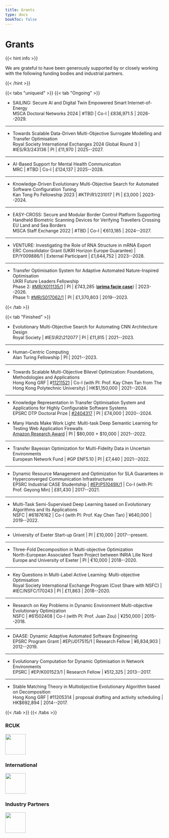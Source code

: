 ```yaml
---
title: Grants
type: docs
bookToc: false
---
```


# Grants

<link rel="stylesheet" href="/academicons/academicons-1.9.0/css/academicons.min.css"/>
<link rel="stylesheet" href="https://maxcdn.bootstrapcdn.com/font-awesome/4.4.0/css/font-awesome.min.css">
<head>
<script src='https://kit.fontawesome.com/a076d05399.js' crossorigin='anonymous'></script>
<link rel="stylesheet" href="https://fonts.googleapis.com/icon?family=Material+Icons">
<link rel="stylesheet" href="https://cdnjs.cloudflare.com/ajax/libs/font-awesome/4.7.0/css/font-awesome.min.css">
</head>

<style>
hr.dashed {
  border-top: 1px dashed #bbb;
}

.grid-container {
  display: grid;
  grid-template-columns: 40% 60%;
  grid-gap: 5px;
  background-color: transparent;
  padding: 5px;
}
</style>

{{< hint info >}}

We are grateful to have been generously supported by or closely working with the following funding bodies and industrial partners.

{{< /hint >}}

{{< tabs "uniqueid" >}}
{{< tab "Ongoing" >}}

- SAILING: Secure AI and Digital Twin Empowered Smart Internet-of-Energy<br>
<i class='fa fa-balance-scale' style='font-size:18px'></i> MSCA Doctoral Networks 2024 | <i class='fa fa-qrcode' style='font-size:18px'></i> #TBD | <i class='fa fa-street-view' style='font-size:18px'></i> Co-I | <i class='fa fa-money' style='font-size:18px'></i> &pound;836,971.5 | <i class='fa fa-calendar-o' style='font-size:18px'></i> 2026--2029.
---

- Towards Scalable Data-Driven Multi-Objective Surrogate Modelling and Transfer Optimisation<br>
<i class='fa fa-balance-scale' style='font-size:18px'></i> Royal Society International Exchanges 2024 Global Round 3 | <i class='fa fa-qrcode' style='font-size:18px'></i> #IES/R3/243136 | <i class='fa fa-street-view' style='font-size:18px'></i> PI | <i class='fa fa-money' style='font-size:18px'></i> &pound;11,970 | <i class='fa fa-calendar-o' style='font-size:18px'></i> 2025--2027.
---

- AI-Based Support for Mental Health Communication<br>
<i class='fa fa-balance-scale' style='font-size:18px'></i> MRC | <i class='fa fa-qrcode' style='font-size:18px'></i> #TBD | <i class='fa fa-street-view' style='font-size:18px'></i> Co-I | <i class='fa fa-money' style='font-size:18px'></i> &pound;124,137 | <i class='fa fa-calendar-o' style='font-size:18px'></i> 2025--2028.
---

- Knowledge-Driven Evolutionary Multi-Objective Search for Automated Software Configuration Tuning<br>
<i class='fa fa-balance-scale' style='font-size:18px'></i> Kan Tong Po Fellowship 2023 | <i class='fa fa-qrcode' style='font-size:18px'></i> #KTP/R1/231017 | <i class='fa fa-street-view' style='font-size:18px'></i> PI | <i class='fa fa-money' style='font-size:18px'></i> &pound;3,000 | <i class='fa fa-calendar-o' style='font-size:18px'></i> 2023--2024.
---

- EASY-CROSS: Secure and Modular Border Control Platform Supporting Handheld Biometric Scanning Devices for Verifying Travellers Crossing EU Land and Sea Borders<br>
<i class='fa fa-balance-scale' style='font-size:18px'></i> MSCA Staff Exchange 2022 | <i class='fa fa-qrcode' style='font-size:18px'></i> #TBD | <i class='fa fa-street-view' style='font-size:18px'></i> Co-I | <i class='fa fa-money' style='font-size:18px'></i> &euro;613,185 | <i class='fa fa-calendar-o' style='font-size:18px'></i> 2024--2027.
---

- VENTURE: Investigating the Role of RNA Structure in mRNA Export<br>
<i class='fa fa-balance-scale' style='font-size:18px'></i> ERC Consolidator Grant (UKRI Horizon Europe Guarantee) | <i class='fa fa-qrcode' style='font-size:18px'></i> EP/Y009886/1 | <i class='fa fa-street-view' style='font-size:18px'></i> External Participant | <i class='fa fa-money' style='font-size:18px'></i> &pound;1,644,752 | <i class='fa fa-calendar-o' style='font-size:18px'></i> 2023--2028.<br>
---

- Transfer Optimisation System for Adaptive Automated Nature-Inspired Optimisation<br>
<i class='fa fa-balance-scale' style='font-size:18px'></i> UKRI Future Leaders Fellowship <br>
Phase 2: <i class='fa fa-qrcode' style='font-size:18px'></i> [#MR/X011135/1]() | <i class='fa fa-street-view' style='font-size:18px'></i> PI | <i class='fa fa-money' style='font-size:18px'></i> &pound;743,285 (**<ins>prima facie case</ins>**) | <i class='fa fa-calendar-o' style='font-size:18px'></i> 2023--2026.<br>
Phase 1: <i class='fa fa-qrcode' style='font-size:18px'></i> [#MR/S017062/1](https://gtr.ukri.org/projects?ref=MR%2FS017062%2F1) | <i class='fa fa-street-view' style='font-size:18px'></i> PI | <i class='fa fa-money' style='font-size:18px'></i> &pound;1,370,803 | <i class='fa fa-calendar-o' style='font-size:18px'></i> 2019--2023.

{{< /tab >}}

{{< tab "Finished" >}}

- Evolutionary Multi-Objective Search for Automating CNN Architecture Design<br>
<i class='fa fa-balance-scale' style='font-size:18px'></i> Royal Society | <i class='fa fa-qrcode' style='font-size:18px'></i> #IES\R2\212077 | <i class='fa fa-street-view' style='font-size:18px'></i> PI | <i class='fa fa-money' style='font-size:18px'></i> &pound;11,815 | <i class='fa fa-calendar-o' style='font-size:18px'></i> 2021--2023.
---
- Human-Centric Computing<br>
<i class='fa fa-balance-scale' style='font-size:18px'></i> Alan Turing Fellowship | <i class='fa fa-street-view' style='font-size:18px'></i> PI | <i class='fa fa-calendar-o' style='font-size:18px'></i> 2021--2023.
---
- Towards Scalable Multi-Objective Bilevel Optimization: Foundations, Methodologies and Applications<br>
<i class='fa fa-balance-scale' style='font-size:18px'></i> Hong Kong GRF | <i class='fa fa-qrcode' style='font-size:18px'></i> #[11211521](https://cerg1.ugc.edu.hk/cergprod/scrrm00542.jsp?proj_id=11211521&old_proj_id=null&proj_title=&isname=Tan&ioname=&institution=PolyU&subject=E2&pages=1&year=2021&theSubmit=11211521) | <i class='fa fa-street-view' style='font-size:18px'></i> Co-I (with PI: Prof. Kay Chen Tan from The Hong Kong Polytechnic University) | <i class='fa fa-money' style='font-size:18px'></i> HK$1,150,000 | <i class='fa fa-calendar-o' style='font-size:18px'></i> 2021--2024.
---
- Knowledge Representation in Transfer Optimisation System and Applications for Highly Configurable Software Systems<br>
<i class='fa fa-balance-scale' style='font-size:18px'></i> EPSRC DTP Doctoral Prize | <i class='fa fa-qrcode' style='font-size:18px'></i> [#2404317](https://gtr.ukri.org/projects?ref=studentship-2404317) | <i class='fa fa-street-view' style='font-size:18px'></i> PI | <i class='fa fa-money' style='font-size:18px'></i> &pound;74,000 | <i class='fa fa-calendar-o' style='font-size:18px'></i> 2020--2024.

- Many Hands Make Work Light: Multi-task Deep Semantic Learning for Testing Web Application Firewalls<br>
<i class='fa fa-balance-scale' style='font-size:18px'></i> [Amazon Research Award](https://www.amazon.science/research-awards/recipients/ke-li-2020) | <i class='fa fa-street-view' style='font-size:18px'></i> PI | <i class='fa fa-money' style='font-size:18px'></i> $80,000 + <i class='fa fa-amazon' style='font-size:15px'></i> $10,000 | <i class='fa fa-calendar-o' style='font-size:18px'></i> 2021--2022.
---
- Transfer Bayesian Optimization for Multi-Fidelity Data in Uncertain Environments<br>
<i class='fa fa-balance-scale' style='font-size:18px'></i> European Network Fund | <i class='fa fa-qrcode' style='font-size:18px'></i> #GP ENF5.10 | <i class='fa fa-street-view' style='font-size:18px'></i> PI | <i class='fa fa-money' style='font-size:18px'></i> &pound;7,440 | <i class='fa fa-calendar-o' style='font-size:18px'></i> 2021--2022.
---
- Dynamic Resource Management and Optimization for SLA Guarantees in Hyperconverged Communication Infrastructures<br>
<i class='fa fa-balance-scale' style='font-size:18px'></i> EPSRC Industrial CASE Studentship | <i class='fa fa-qrcode' style='font-size:18px'></i> [#EP/P51049X/1](https://gtr.ukri.org/projects?ref=studentship-2006920) | <i class='fa fa-street-view' style='font-size:18px'></i> Co-I (with PI: Prof. Geyong Min) | <i class='fa fa-money' style='font-size:18px'></i> &pound;81,430 | <i class='fa fa-calendar-o' style='font-size:18px'></i> 2017--2021.
---
- Multi-Task Semi-Supervised Deep Learning based on Evolutionary Algorithms and Its Applications<br>
<i class='fa fa-balance-scale' style='font-size:18px'></i> NSFC | <i class='fa fa-qrcode' style='font-size:18px'></i> #61876162 | <i class='fa fa-street-view' style='font-size:18px'></i> Co-I (with PI: Prof. Kay Chen Tan) | <i class='fa fa-money' style='font-size:18px'></i> &yen;640,000 | <i class='fa fa-calendar-o' style='font-size:18px'></i> 2019--2022.
---
- <i class='fa fa-balance-scale' style='font-size:18px'></i> University of Exeter Start-up Grant | <i class='fa fa-street-view' style='font-size:18px'></i> PI | <i class='fa fa-money' style='font-size:18px'></i> &pound;10,000 | <i class='fa fa-calendar-o' style='font-size:18px'></i> 2017--present.
---
- Three-Fold Decomposition in Multi-objective Optimization<br>
<i class='fa fa-balance-scale' style='font-size:18px'></i> North-European Associated Team Project between INRIA Lille Nord Europe and University of Exeter | <i class='fa fa-street-view' style='font-size:18px'></i> PI | <i class='fa fa-money' style='font-size:18px'></i> &euro;10,000 | <i class='fa fa-calendar-o' style='font-size:18px'></i> 2018--2020.
---
- Key Questions in Multi-Label Active Learning: Multi-objective Optimisation<br>
<i class='fa fa-balance-scale' style='font-size:18px'></i> Royal Society International Exchange Program (Cost Share with NSFC) | <i class='fa fa-qrcode' style='font-size:18px'></i> #IEC/NSFC/170243 | <i class='fa fa-street-view' style='font-size:18px'></i> PI | <i class='fa fa-money' style='font-size:18px'></i> &pound;11,863 | <i class='fa fa-calendar-o' style='font-size:18px'></i> 2018--2020.
---
- Research on Key Problems in Dynamic Environment Multi-objective Evolutionary Optimization<br>
<i class='fa fa-balance-scale' style='font-size:18px'></i> NSFC | <i class='fa fa-qrcode' style='font-size:18px'></i> #61502408 | <i class='fa fa-street-view' style='font-size:18px'></i> Co-I (with PI: Prof. Juan Zou) | <i class='fa fa-money' style='font-size:18px'></i> &yen;250,000 | <i class='fa fa-calendar-o' style='font-size:18px'></i> 2015--2018.
---
- DAASE: Dynamic Adaptive Automated Software Engineering<br>
<i class='fa fa-balance-scale' style='font-size:18px'></i> EPSRC Program Grant | <i class='fa fa-qrcode' style='font-size:18px'></i> #EP/J017515/1 | <i class='fa fa-street-view' style='font-size:18px'></i> Research Fellow | <i class='fa fa-money' style='font-size:18px'></i> &yen;6,834,903 | <i class='fa fa-calendar-o' style='font-size:18px'></i> 2012--2019.
---
- Evolutionary Computation for Dynamic Optimisation in Network Environments<br>
<i class='fa fa-balance-scale' style='font-size:18px'></i> EPSRC | <i class='fa fa-qrcode' style='font-size:18px'></i> #EP/K001523/1 | <i class='fa fa-street-view' style='font-size:18px'></i> Research Fellow | <i class='fa fa-money' style='font-size:18px'></i> &yen;512,325 | <i class='fa fa-calendar-o' style='font-size:18px'></i> 2013--2017.
---
- Stable Matching Theory in Multiobjective Evolutionary Algorithm based on Decomposition<br>
<i class='fa fa-balance-scale' style='font-size:18px'></i> Hong Kong GRF | <i class='fa fa-qrcode' style='font-size:18px'></i> #11205314 | <i class='fa fa-street-view' style='font-size:18px'></i> proposal drafting and activity scheduling | <i class='fa fa-money' style='font-size:18px'></i> HK$692,894 | <i class='fa fa-calendar-o' style='font-size:18px'></i> 2014--2017.

{{< /tab >}}
{{< /tabs >}}

### <i class='fa fa-gbp' style='font-size:20px'></i> RCUK

<img src="/media/rcuk.jpg" height="65">

### <i class='fa fa-globe' style='font-size:20px'></i> International

<img src="/media/international_1.jpg" height="65">

### <i class='fa fa-handshake-o' style='font-size:20px'></i> Industry Partners

<img src="/media/industry.jpg" height="65"><br>
